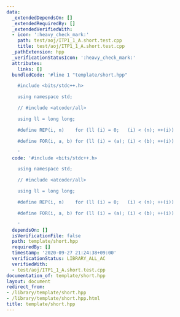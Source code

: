 ```yaml
---
data:
  _extendedDependsOn: []
  _extendedRequiredBy: []
  _extendedVerifiedWith:
  - icon: ':heavy_check_mark:'
    path: test/aoj/ITP1_1_A.short.test.cpp
    title: test/aoj/ITP1_1_A.short.test.cpp
  _pathExtension: hpp
  _verificationStatusIcon: ':heavy_check_mark:'
  attributes:
    links: []
  bundledCode: '#line 1 "template/short.hpp"

    #include <bits/stdc++.h>

    using namespace std;

    // #include <atcoder/all>

    using ll = long long;

    #define REP(i, n)    for (ll (i) = 0;   (i) < (n); ++(i))

    #define FOR(i, a, b) for (ll (i) = (a); (i) < (b); ++(i))

    '
  code: '#include <bits/stdc++.h>

    using namespace std;

    // #include <atcoder/all>

    using ll = long long;

    #define REP(i, n)    for (ll (i) = 0;   (i) < (n); ++(i))

    #define FOR(i, a, b) for (ll (i) = (a); (i) < (b); ++(i))

    '
  dependsOn: []
  isVerificationFile: false
  path: template/short.hpp
  requiredBy: []
  timestamp: '2020-09-27 21:24:38+09:00'
  verificationStatus: LIBRARY_ALL_AC
  verifiedWith:
  - test/aoj/ITP1_1_A.short.test.cpp
documentation_of: template/short.hpp
layout: document
redirect_from:
- /library/template/short.hpp
- /library/template/short.hpp.html
title: template/short.hpp
---
```

